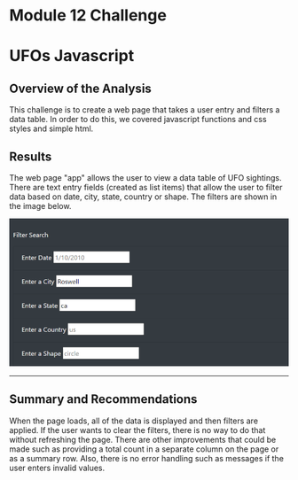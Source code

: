 # Module 12 Challenge 

# UFOs Javascript

## Overview of the Analysis

This challenge is to create a web page that takes a user entry and filters a data table. In order to do this, we covered javascript functions and css styles and simple html.

## Results

The web page "app" allows the user to view a data table of UFO sightings. There are text entry fields (created as list items) that allow the user to filter data based on date, city, state, country or shape. The filters are shown in the image below.


![Filter Seaarch](/Resources/filters.png)

---

## Summary and Recommendations

When the page loads, all of the data is displayed and then filters are applied. If the user wants to clear the filters, there is no way to do that without refreshing the page. There are other improvements that could be made such as providing a total count in a separate column on the page or as a summary row. Also, there is no error handling such as messages if the user enters invalid values.